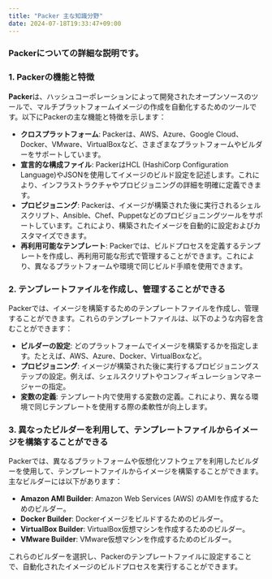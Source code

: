 ```yaml
---
title: "Packer 主な知識分野"
date: 2024-07-18T19:33:47+09:00
---
```


### Packerについての詳細な説明です。

### 1. Packerの機能と特徴

**Packer**は、ハッシュコーポレーションによって開発されたオープンソースのツールで、マルチプラットフォームイメージの作成を自動化するためのツールです。以下にPackerの主な機能と特徴を示します：

- **クロスプラットフォーム**: Packerは、AWS、Azure、Google Cloud、Docker、VMware、VirtualBoxなど、さまざまなプラットフォームやビルダーをサポートしています。
- **宣言的な構成ファイル**: PackerはHCL (HashiCorp Configuration Language)やJSONを使用してイメージのビルド設定を記述します。これにより、インフラストラクチャやプロビジョニングの詳細を明確に定義できます。
- **プロビジョニング**: Packerは、イメージが構築された後に実行されるシェルスクリプト、Ansible、Chef、Puppetなどのプロビジョニングツールをサポートしています。これにより、構築されたイメージを自動的に設定およびカスタマイズできます。
- **再利用可能なテンプレート**: Packerでは、ビルドプロセスを定義するテンプレートを作成し、再利用可能な形式で管理することができます。これにより、異なるプラットフォームや環境で同じビルド手順を使用できます。

### 2. テンプレートファイルを作成し、管理することができる

Packerでは、イメージを構築するためのテンプレートファイルを作成し、管理することができます。これらのテンプレートファイルは、以下のような内容を含むことができます：

- **ビルダーの設定**: どのプラットフォームでイメージを構築するかを指定します。たとえば、AWS、Azure、Docker、VirtualBoxなど。
- **プロビジョニング**: イメージが構築された後に実行するプロビジョニングステップの設定。例えば、シェルスクリプトやコンフィギュレーションマネージャーの指定。
- **変数の定義**: テンプレート内で使用する変数の定義。これにより、異なる環境で同じテンプレートを使用する際の柔軟性が向上します。

### 3. 異なったビルダーを利用して、テンプレートファイルからイメージを構築することができる

Packerでは、異なるプラットフォームや仮想化ソフトウェアを利用したビルダーを使用して、テンプレートファイルからイメージを構築することができます。主なビルダーには以下があります：

- **Amazon AMI Builder**: Amazon Web Services (AWS) のAMIを作成するためのビルダー。
- **Docker Builder**: Dockerイメージをビルドするためのビルダー。
- **VirtualBox Builder**: VirtualBox仮想マシンを作成するためのビルダー。
- **VMware Builder**: VMware仮想マシンを作成するためのビルダー。

これらのビルダーを選択し、Packerのテンプレートファイルに設定することで、自動化されたイメージのビルドプロセスを実行することができます。
